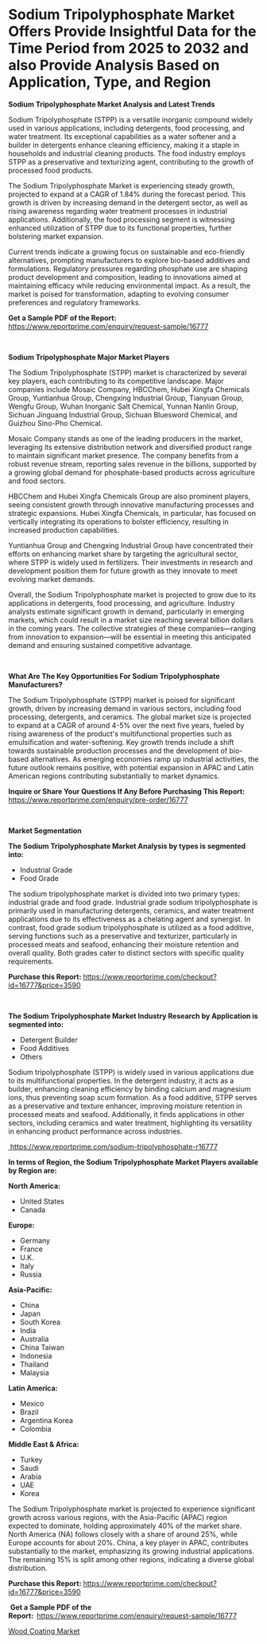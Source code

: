 <p><h1>Sodium Tripolyphosphate Market Offers Provide Insightful Data for the Time Period from 2025 to 2032 and also Provide Analysis Based on Application, Type, and Region</h1></p><p><strong>Sodium Tripolyphosphate Market Analysis and Latest Trends</strong></p>
<p><p>Sodium Tripolyphosphate (STPP) is a versatile inorganic compound widely used in various applications, including detergents, food processing, and water treatment. Its exceptional capabilities as a water softener and a builder in detergents enhance cleaning efficiency, making it a staple in households and industrial cleaning products. The food industry employs STPP as a preservative and texturizing agent, contributing to the growth of processed food products.</p><p>The Sodium Tripolyphosphate Market is experiencing steady growth, projected to expand at a CAGR of 1.84% during the forecast period. This growth is driven by increasing demand in the detergent sector, as well as rising awareness regarding water treatment processes in industrial applications. Additionally, the food processing segment is witnessing enhanced utilization of STPP due to its functional properties, further bolstering market expansion.</p><p>Current trends indicate a growing focus on sustainable and eco-friendly alternatives, prompting manufacturers to explore bio-based additives and formulations. Regulatory pressures regarding phosphate use are shaping product development and composition, leading to innovations aimed at maintaining efficacy while reducing environmental impact. As a result, the market is poised for transformation, adapting to evolving consumer preferences and regulatory frameworks.</p></p>
<p><strong>Get a Sample PDF of the Report:&nbsp;</strong> <a href="https://www.reportprime.com/enquiry/request-sample/16777?utm_campaign=3060&utm_medium=2&utm_source=Github&utm_content=ia&utm_term=18032025&utm_id=sodium-tripolyphosphate">https://www.reportprime.com/enquiry/request-sample/16777</a></p>
<p>&nbsp;</p>
<p><strong>Sodium Tripolyphosphate Major Market Players</strong></p>
<p><p>The Sodium Tripolyphosphate (STPP) market is characterized by several key players, each contributing to its competitive landscape. Major companies include Mosaic Company, HBCChem, Hubei Xingfa Chemicals Group, Yuntianhua Group, Chengxing Industrial Group, Tianyuan Group, Wengfu Group, Wuhan Inorganic Salt Chemical, Yunnan Nanlin Group, Sichuan Jinguang Industrial Group, Sichuan Bluesword Chemical, and Guizhou Sino-Pho Chemical.</p><p>Mosaic Company stands as one of the leading producers in the market, leveraging its extensive distribution network and diversified product range to maintain significant market presence. The company benefits from a robust revenue stream, reporting sales revenue in the billions, supported by a growing global demand for phosphate-based products across agriculture and food sectors.</p><p>HBCChem and Hubei Xingfa Chemicals Group are also prominent players, seeing consistent growth through innovative manufacturing processes and strategic expansions. Hubei Xingfa Chemicals, in particular, has focused on vertically integrating its operations to bolster efficiency, resulting in increased production capabilities.</p><p>Yuntianhua Group and Chengxing Industrial Group have concentrated their efforts on enhancing market share by targeting the agricultural sector, where STPP is widely used in fertilizers. Their investments in research and development position them for future growth as they innovate to meet evolving market demands.</p><p>Overall, the Sodium Tripolyphosphate market is projected to grow due to its applications in detergents, food processing, and agriculture. Industry analysts estimate significant growth in demand, particularly in emerging markets, which could result in a market size reaching several billion dollars in the coming years. The collective strategies of these companies—ranging from innovation to expansion—will be essential in meeting this anticipated demand and ensuring sustained competitive advantage.</p></p>
<p>&nbsp;</p>
<p><strong>What Are The Key Opportunities For Sodium Tripolyphosphate Manufacturers?</strong></p>
<p><p>The Sodium Tripolyphosphate (STPP) market is poised for significant growth, driven by increasing demand in various sectors, including food processing, detergents, and ceramics. The global market size is projected to expand at a CAGR of around 4-5% over the next five years, fueled by rising awareness of the product's multifunctional properties such as emulsification and water-softening. Key growth trends include a shift towards sustainable production processes and the development of bio-based alternatives. As emerging economies ramp up industrial activities, the future outlook remains positive, with potential expansion in APAC and Latin American regions contributing substantially to market dynamics.</p></p>
<p><strong>Inquire or Share Your Questions If Any Before Purchasing This Report:</strong> <a href="https://www.reportprime.com/enquiry/pre-order/16777?utm_campaign=3060&utm_medium=2&utm_source=Github&utm_content=ia&utm_term=18032025&utm_id=sodium-tripolyphosphate">https://www.reportprime.com/enquiry/pre-order/16777</a></p>
<p>&nbsp;</p>
<p><strong>Market Segmentation</strong></p>
<p><strong>The Sodium Tripolyphosphate Market Analysis by types is segmented into:</strong></p>
<p><ul><li>Industrial Grade</li><li>Food Grade</li></ul></p>
<p><p>The sodium tripolyphosphate market is divided into two primary types: industrial grade and food grade. Industrial grade sodium tripolyphosphate is primarily used in manufacturing detergents, ceramics, and water treatment applications due to its effectiveness as a chelating agent and synergist. In contrast, food grade sodium tripolyphosphate is utilized as a food additive, serving functions such as a preservative and texturizer, particularly in processed meats and seafood, enhancing their moisture retention and overall quality. Both grades cater to distinct sectors with specific quality requirements.</p></p>
<p><strong>Purchase this Report:&nbsp;</strong><a href="https://www.reportprime.com/checkout?id=16777&price=3590&utm_campaign=3060&utm_medium=2&utm_source=Github&utm_content=ia&utm_term=18032025&utm_id=sodium-tripolyphosphate">https://www.reportprime.com/checkout?id=16777&price=3590</a></p>
<p>&nbsp;</p>
<p><strong>The Sodium Tripolyphosphate Market Industry Research by Application is segmented into:</strong></p>
<p><ul><li>Detergent Builder</li><li>Food Additives</li><li>Others</li></ul></p>
<p><p>Sodium tripolyphosphate (STPP) is widely used in various applications due to its multifunctional properties. In the detergent industry, it acts as a builder, enhancing cleaning efficiency by binding calcium and magnesium ions, thus preventing soap scum formation. As a food additive, STPP serves as a preservative and texture enhancer, improving moisture retention in processed meats and seafood. Additionally, it finds applications in other sectors, including ceramics and water treatment, highlighting its versatility in enhancing product performance across industries.</p></p>
<p><a href="https://www.reportprime.com/sodium-tripolyphosphate-r16777?utm_campaign=3060&utm_medium=2&utm_source=Github&utm_content=ia&utm_term=18032025&utm_id=sodium-tripolyphosphate">&nbsp;https://www.reportprime.com/sodium-tripolyphosphate-r16777</a></p>
<p><strong>In terms of Region, the Sodium Tripolyphosphate Market Players available by Region are:</strong></p>
<p>
    <p> <strong> North America: </strong>
        <ul>
            <li>United States</li>
            <li>Canada</li>
        </ul>
        </p> 
    <p> <strong> Europe: </strong>
        <ul>
            <li>Germany</li>
            <li>France</li>
            <li>U.K.</li>
            <li>Italy</li>
            <li>Russia</li>
        </ul>
        </p> 
    <p> <strong> Asia-Pacific: </strong>
        <ul>
            <li>China</li>
            <li>Japan</li>
            <li>South Korea</li>
            <li>India</li>
            <li>Australia</li>
            <li>China Taiwan</li>
            <li>Indonesia</li>
            <li>Thailand</li>
            <li>Malaysia</li>
        </ul>
        </p> 
    <p> <strong> Latin America: </strong>
        <ul>
            <li>Mexico</li>
            <li>Brazil</li>
            <li>Argentina Korea</li>
            <li>Colombia</li>
        </ul>
        </p> 
    <p> <strong> Middle East & Africa: </strong>
        <ul>
            <li>Turkey</li>
            <li>Saudi</li>
            <li>Arabia</li>
            <li>UAE</li>
            <li>Korea</li>
        </ul>
    </p>
    </p>
<p><p>The Sodium Tripolyphosphate market is projected to experience significant growth across various regions, with the Asia-Pacific (APAC) region expected to dominate, holding approximately 40% of the market share. North America (NA) follows closely with a share of around 25%, while Europe accounts for about 20%. China, a key player in APAC, contributes substantially to the market, emphasizing its growing industrial applications. The remaining 15% is split among other regions, indicating a diverse global distribution.</p></p>
<p><strong>Purchase this Report: </strong><a href="https://www.reportprime.com/checkout?id=16777&price=3590&utm_campaign=3060&utm_medium=2&utm_source=Github&utm_content=ia&utm_term=18032025&utm_id=sodium-tripolyphosphate">https://www.reportprime.com/checkout?id=16777&price=3590</a></p>
<p>&nbsp;<strong>Get a Sample PDF of the Report:&nbsp;&nbsp;</strong><a href="https://www.reportprime.com/enquiry/request-sample/16777?utm_campaign=3060&utm_medium=2&utm_source=Github&utm_content=ia&utm_term=18032025&utm_id=sodium-tripolyphosphate">https://www.reportprime.com/enquiry/request-sample/16777</a></p>
<p><strong></strong></p>
<p><p><a href="https://github.com/ternainglin/Market-Research-Report-List-1/blob/main/wood-coating-market.md?utm_campaign=3060&utm_medium=2&utm_source=Github&utm_content=ia&utm_term=18032025&utm_id=sodium-tripolyphosphate">Wood Coating Market</a></p></p>